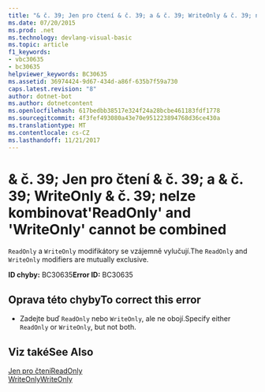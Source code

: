 ```yaml
---
title: "& č. 39; Jen pro čtení & č. 39; a & č. 39; WriteOnly & č. 39; nelze kombinovat"
ms.date: 07/20/2015
ms.prod: .net
ms.technology: devlang-visual-basic
ms.topic: article
f1_keywords:
- vbc30635
- bc30635
helpviewer_keywords: BC30635
ms.assetid: 36974424-9d67-434d-a86f-635b7f59a730
caps.latest.revision: "8"
author: dotnet-bot
ms.author: dotnetcontent
ms.openlocfilehash: 617bedbb38517e324f24a28bcbe461183fdf1778
ms.sourcegitcommit: 4f3fef493080a43e70e951223894768d36ce430a
ms.translationtype: MT
ms.contentlocale: cs-CZ
ms.lasthandoff: 11/21/2017
---
```

# <a name="39readonly39-and-39writeonly39-cannot-be-combined"></a><span data-ttu-id="1cadb-102">& č. 39; Jen pro čtení & č. 39; a & č. 39; WriteOnly & č. 39; nelze kombinovat</span><span class="sxs-lookup"><span data-stu-id="1cadb-102">&#39;ReadOnly&#39; and &#39;WriteOnly&#39; cannot be combined</span></span>
<span data-ttu-id="1cadb-103">`ReadOnly` a `WriteOnly` modifikátory se vzájemně vylučují.</span><span class="sxs-lookup"><span data-stu-id="1cadb-103">The `ReadOnly` and `WriteOnly` modifiers are mutually exclusive.</span></span>  
  
 <span data-ttu-id="1cadb-104">**ID chyby:** BC30635</span><span class="sxs-lookup"><span data-stu-id="1cadb-104">**Error ID:** BC30635</span></span>  
  
## <a name="to-correct-this-error"></a><span data-ttu-id="1cadb-105">Oprava této chyby</span><span class="sxs-lookup"><span data-stu-id="1cadb-105">To correct this error</span></span>  
  
-   <span data-ttu-id="1cadb-106">Zadejte buď `ReadOnly` nebo `WriteOnly`, ale ne obojí.</span><span class="sxs-lookup"><span data-stu-id="1cadb-106">Specify either `ReadOnly` or `WriteOnly`, but not both.</span></span>  
  
## <a name="see-also"></a><span data-ttu-id="1cadb-107">Viz také</span><span class="sxs-lookup"><span data-stu-id="1cadb-107">See Also</span></span>  
 [<span data-ttu-id="1cadb-108">Jen pro čtení</span><span class="sxs-lookup"><span data-stu-id="1cadb-108">ReadOnly</span></span>](../../visual-basic/language-reference/modifiers/readonly.md)  
 [<span data-ttu-id="1cadb-109">WriteOnly</span><span class="sxs-lookup"><span data-stu-id="1cadb-109">WriteOnly</span></span>](../../visual-basic/language-reference/modifiers/writeonly.md)
